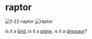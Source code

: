 # raptor

![f-22-raptor](https://upload.wikimedia.org/wikipedia/commons/thumb/1/1e/F-22_Raptor_edit1_%28cropped%29.jpg/1920px-F-22_Raptor_edit1_%28cropped%29.jpg)
![raptor](https://www.cheatsheet.com/wp-content/uploads/2019/08/jurassic_world_fallen_kingdom-publicity_still-photofest-h_2018.jpg?strip=all&quality=89)

Is it a [bird](https://en.wikipedia.org/wiki/Bird_of_prey), is it a [plane](https://en.wikipedia.org/wiki/Lockheed_Martin_F-22_Raptor), is it a [dinosaur](https://en.wikipedia.org/wiki/Velociraptor)?
